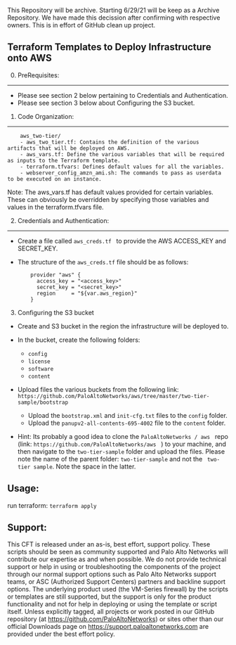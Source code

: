 This Repository will be archive. Starting 6/29/21 will be keep as a Archive Repository. We have made this decission after confirming with respective owners. This is in effort of GitHub clean up project.




Terraform Templates to Deploy Infrastructure onto AWS
-------------------------------------------------------

0. PreRequisites:
-------------
 - Please see section 2 below pertaining to Credentials and Authentication.
 - Please see section 3 below about Configuring the S3 bucket.

1. Code Organization:
-----------------

  ```
      aws_two-tier/
      - aws_two_tier.tf: Contains the definition of the various artifacts that will be deployed on AWS.
      - aws_vars.tf: Define the various variables that will be required as inputs to the Terraform template.
      - terraform.tfvars: Defines default values for all the variables.
      - webserver_config_amzn_ami.sh: The commands to pass as userdata to be executed on an instance.
  ```

  Note: The aws_vars.tf has default values provided for certain variables. These can obviously be overridden by
        specifying those variables and values in the terraform.tfvars file.

2. Credentials and Authentication:
------------------------------

  - Create a file called ```aws_creds.tf ``` to provide the AWS ACCESS_KEY and SECRET_KEY.

  - The structure of the ```aws_creds.tf``` file should be as follows:

    ```
        provider "aws" {
          access_key = "<access_key>"
          secret_key = "<secret_key>"
          region     = "${var.aws_region}"
        }
    ```

3. Configuring the S3 bucket

  - Create and S3 bucket in the region the infrastructure will be deployed to.
  - In the bucket, create the following folders:
    - ```config```
    - ```license```
    - ```software```
    - ```content```
  - Upload files the various buckets from the following link:
    ``` https://github.com/PaloAltoNetworks/aws/tree/master/two-tier-sample/bootstrap ```
    - Upload the ``` bootstrap.xml ``` and ``` init-cfg.txt ``` files to the ``` config ``` folder.
    - Upload the ```panupv2-all-contents-695-4002``` file to the ``` content ``` folder.

  - Hint: Its probably a good idea to clone the ```PaloAltoNetworks / aws ```
          repo (link: ```https://github.com/PaloAltoNetworks/aws ``` ) to your machine, and then navigate
          to the ```two-tier-sample``` folder and upload the files. Please note the name of the parent folder: ```two-tier-sample``` and not the ``` two-tier sample```. Note the space in the latter.

Usage:
------

   run terraform: ```terraform apply```

Support:
--------

This CFT is released under an as-is, best effort, support policy. These scripts should be seen as community supported and Palo Alto Networks will contribute our expertise as and when possible. We do not provide technical support or help in using or troubleshooting the components of the project through our normal support options such as Palo Alto Networks support teams, or ASC (Authorized Support Centers) partners and backline support options. The underlying product used (the VM-Series firewall) by the scripts or templates are still supported, but the support is only for the product functionality and not for help in deploying or using the template or script itself. Unless explicitly tagged, all projects or work posted in our GitHub repository (at https://github.com/PaloAltoNetworks) or sites other than our official Downloads page on https://support.paloaltonetworks.com are provided under the best effort policy.
